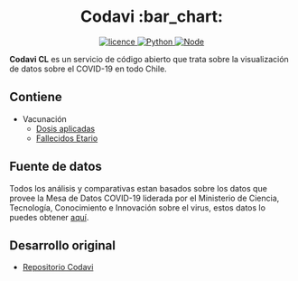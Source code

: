 <div align="center">
  <h1>Codavi :bar_chart:</h1>
  <a href="https://github.com/manucabral/COVID-19-Davi/blob/main/LICENSE"><img src="https://img.shields.io/badge/License-Apache_2.0-red.svg" alt="licence"> </a>
  <a href="https://www.python.org/downloads/release/python-360/"><img src="https://img.shields.io/badge/python-3.9.1-blue.svg" alt="Python"> </a>
  <a href="https://nodejs.org/es/"><img src="https://img.shields.io/badge/Node-14.15.3-00610d.svg" alt="Node"> </a>

</div>

**Codavi CL** es un servicio de código abierto que trata sobre la visualización de datos sobre el COVID-19 en todo Chile.

## Contiene
- Vacunación
  - [Dosis aplicadas](https://nbviewer.jupyter.org/github/leo1q/Codavi-CL/blob/main/data/CantidadDosisAplicadas.ipynb)
  - [Fallecidos Etario](https://nbviewer.jupyter.org/github/leo1q/Codavi-CL/blob/main/data/FallecidosEtario.ipynb)


## Fuente de datos
Todos los análisis y comparativas estan basados sobre los datos que provee la Mesa de Datos COVID-19 liderada por el Ministerio de Ciencia, Tecnología, Conocimiento e Innovación sobre el virus, estos datos lo puedes obtener [aquí](https://github.com/MinCiencia/Datos-COVID19).

## Desarrollo original
- [Repositorio Codavi](https://github.com/manucabral/Codavi)
